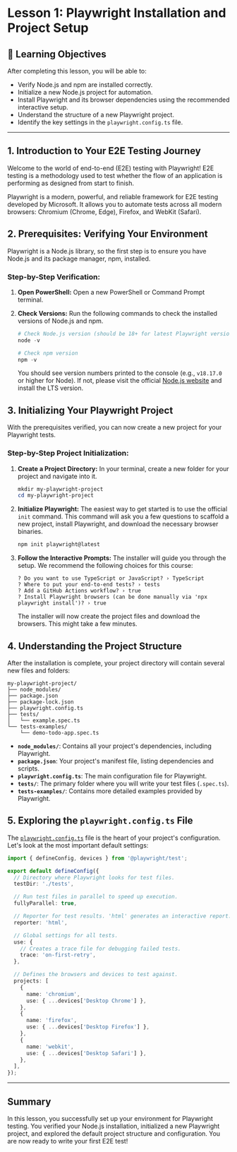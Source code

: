 # Lesson 1: Playwright Installation and Project Setup

## 🎯 Learning Objectives
After completing this lesson, you will be able to:
- Verify Node.js and npm are installed correctly.
- Initialize a new Node.js project for automation.
- Install Playwright and its browser dependencies using the recommended interactive setup.
- Understand the structure of a new Playwright project.
- Identify the key settings in the `playwright.config.ts` file.

---

## 1. Introduction to Your E2E Testing Journey

Welcome to the world of end-to-end (E2E) testing with Playwright! E2E testing is a methodology used to test whether the flow of an application is performing as designed from start to finish.

Playwright is a modern, powerful, and reliable framework for E2E testing developed by Microsoft. It allows you to automate tests across all modern browsers: Chromium (Chrome, Edge), Firefox, and WebKit (Safari).

## 2. Prerequisites: Verifying Your Environment

Playwright is a Node.js library, so the first step is to ensure you have Node.js and its package manager, npm, installed.

### Step-by-Step Verification:
1.  **Open PowerShell:** Open a new PowerShell or Command Prompt terminal.
2.  **Check Versions:** Run the following commands to check the installed versions of Node.js and npm.

    ```powershell
    # Check Node.js version (should be 18+ for latest Playwright versions)
    node -v

    # Check npm version
    npm -v
    ```
    You should see version numbers printed to the console (e.g., `v18.17.0` or higher for Node). If not, please visit the official [Node.js website](https://nodejs.org/) and install the LTS version.

## 3. Initializing Your Playwright Project

With the prerequisites verified, you can now create a new project for your Playwright tests.

### Step-by-Step Project Initialization:
1.  **Create a Project Directory:** In your terminal, create a new folder for your project and navigate into it.

    ```powershell
    mkdir my-playwright-project
    cd my-playwright-project
    ```

2.  **Initialize Playwright:** The easiest way to get started is to use the official `init` command. This command will ask you a few questions to scaffold a new project, install Playwright, and download the necessary browser binaries.

    ```powershell
    npm init playwright@latest
    ```

3.  **Follow the Interactive Prompts:** The installer will guide you through the setup. We recommend the following choices for this course:

    ```
    ? Do you want to use TypeScript or JavaScript? › TypeScript
    ? Where to put your end-to-end tests? › tests
    ? Add a GitHub Actions workflow? › true
    ? Install Playwright browsers (can be done manually via 'npx playwright install')? › true
    ```

    The installer will now create the project files and download the browsers. This might take a few minutes.

## 4. Understanding the Project Structure

After the installation is complete, your project directory will contain several new files and folders:

```
my-playwright-project/
├── node_modules/
├── package.json
├── package-lock.json
├── playwright.config.ts
├── tests/
│   └── example.spec.ts
└── tests-examples/
    └── demo-todo-app.spec.ts
```

- **`node_modules/`**: Contains all your project's dependencies, including Playwright.
- **`package.json`**: Your project's manifest file, listing dependencies and scripts.
- **`playwright.config.ts`**: The main configuration file for Playwright.
- **`tests/`**: The primary folder where you will write your test files (`.spec.ts`).
- **`tests-examples/`**: Contains more detailed examples provided by Playwright.

## 5. Exploring the `playwright.config.ts` File

The [`playwright.config.ts`](playwright.config.ts:1) file is the heart of your project's configuration. Let's look at the most important default settings:

```typescript
import { defineConfig, devices } from '@playwright/test';

export default defineConfig({
  // Directory where Playwright looks for test files.
  testDir: './tests',

  // Run test files in parallel to speed up execution.
  fullyParallel: true,

  // Reporter for test results. 'html' generates an interactive report.
  reporter: 'html',

  // Global settings for all tests.
  use: {
    // Creates a trace file for debugging failed tests.
    trace: 'on-first-retry',
  },

  // Defines the browsers and devices to test against.
  projects: [
    {
      name: 'chromium',
      use: { ...devices['Desktop Chrome'] },
    },
    {
      name: 'firefox',
      use: { ...devices['Desktop Firefox'] },
    },
    {
      name: 'webkit',
      use: { ...devices['Desktop Safari'] },
    },
  ],
});
```

---

## Summary

In this lesson, you successfully set up your environment for Playwright testing. You verified your Node.js installation, initialized a new Playwright project, and explored the default project structure and configuration. You are now ready to write your first E2E test!